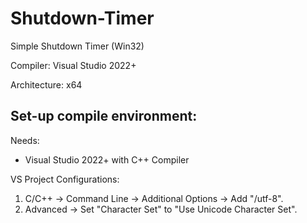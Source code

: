# Shutdown-Timer
Simple Shutdown Timer (Win32)

Compiler: Visual Studio 2022+

Architecture: x64

## Set-up compile environment:
Needs:
- Visual Studio 2022+ with C++ Compiler

VS Project Configurations:
1. C/C++ → Command Line → Additional Options → Add "/utf-8".
2. Advanced → Set "Character Set" to "Use Unicode Character Set".
